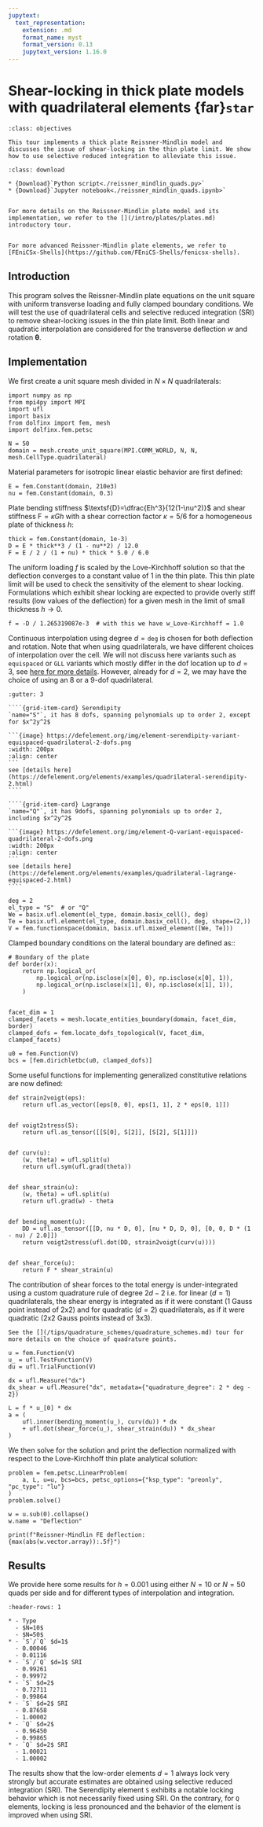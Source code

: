 ```yaml
---
jupytext:
  text_representation:
    extension: .md
    format_name: myst
    format_version: 0.13
    jupytext_version: 1.16.0
---
```


# Shear-locking in thick plate models with quadrilateral elements  {far}`star`

```{admonition} Objectives
:class: objectives

This tour implements a thick plate Reissner-Mindlin model and discusses the issue of shear-locking in the thin plate limit. We show how to use selective reduced integration to alleviate this issue.
```

```{admonition} Download sources
:class: download

* {Download}`Python script<./reissner_mindlin_quads.py>`
* {Download}`Jupyter notebook<./reissner_mindlin_quads.ipynb>`
```

```{seealso}

For more details on the Reissner-Mindlin plate model and its implementation, we refer to the [](/intro/plates/plates.md) introductory tour.
```

```{seealso}

For more advanced Reissner-Mindlin plate elements, we refer to [FEniCSx-Shells](https://github.com/FEniCS-Shells/fenicsx-shells).
```

## Introduction

This program solves the Reissner-Mindlin plate equations on the unit square with uniform transverse loading and fully clamped boundary conditions. We will test the use of quadrilateral cells and selective reduced integration (SRI) to remove shear-locking issues in the thin plate limit. Both linear and quadratic interpolation are considered for the transverse deflection $w$ and rotation $\boldsymbol{\theta}$.


## Implementation


We first create a unit square mesh divided in $N\times N$ quadrilaterals:

```{code-cell} ipython3
import numpy as np
from mpi4py import MPI
import ufl
import basix
from dolfinx import fem, mesh
import dolfinx.fem.petsc

N = 50
domain = mesh.create_unit_square(MPI.COMM_WORLD, N, N, mesh.CellType.quadrilateral)
```

Material parameters for isotropic linear elastic behavior are first defined:

```{code-cell} ipython3
E = fem.Constant(domain, 210e3)
nu = fem.Constant(domain, 0.3)
```

Plate bending stiffness $\textsf{D}=\dfrac{Eh^3}{12(1-\nu^2)}$ and shear stiffness $\textsf{F} = \kappa G h$ with a shear correction factor $\kappa = 5/6$ for a homogeneous plate of thickness $h$:

```{code-cell} ipython3
thick = fem.Constant(domain, 1e-3)
D = E * thick**3 / (1 - nu**2) / 12.0
F = E / 2 / (1 + nu) * thick * 5.0 / 6.0
```

The uniform loading $f$ is scaled by the Love-Kirchhoff solution so that the deflection converges to a
constant value of 1 in the thin plate. This thin plate limit will be used to check the sensitivity of the element to shear locking. Formulations which exhibit shear locking are expected to provide overly stiff results (low values of the deflection) for a given mesh in the limit of small thickness $h \to 0$.

```{code-cell} ipython3
f = -D / 1.265319087e-3  # with this we have w_Love-Kirchhoff = 1.0
```


Continuous interpolation using degree $d=\texttt{deg}$ is chosen for both deflection and rotation. Note that when using quadrilaterals, we have different choices of interpolation over the cell. We will not discuss here variants such as `equispaced` or `GLL` variants which mostly differ in the dof location up to $d=3$, see [here for more details](https://defelement.com/elements/lagrange.html). However, already for $d=2$, we may have the choice of using an 8 or a 9-dof quadrilateral.


`````{grid}
:gutter: 3

````{grid-item-card} Serendipity
`name="S"`, it has 8 dofs, spanning polynomials up to order 2, except for $x^2y^2$

```{image} https://defelement.org/img/element-serendipity-variant-equispaced-quadrilateral-2-dofs.png
:width: 200px
:align: center
```
see [details here](https://defelement.org/elements/examples/quadrilateral-serendipity-2.html)
````

````{grid-item-card} Lagrange
`name="Q"`, it has 9dofs, spanning polynomials up to order 2, including $x^2y^2$

```{image} https://defelement.org/img/element-Q-variant-equispaced-quadrilateral-2-dofs.png
:width: 200px
:align: center
```
see [details here](https://defelement.org/elements/examples/quadrilateral-lagrange-equispaced-2.html)
````
`````

```{code-cell} ipython3
deg = 2
el_type = "S"  # or "Q"
We = basix.ufl.element(el_type, domain.basix_cell(), deg)
Te = basix.ufl.element(el_type, domain.basix_cell(), deg, shape=(2,))
V = fem.functionspace(domain, basix.ufl.mixed_element([We, Te]))
```

Clamped boundary conditions on the lateral boundary are defined as::

```{code-cell} ipython3
# Boundary of the plate
def border(x):
    return np.logical_or(
        np.logical_or(np.isclose(x[0], 0), np.isclose(x[0], 1)),
        np.logical_or(np.isclose(x[1], 0), np.isclose(x[1], 1)),
    )


facet_dim = 1
clamped_facets = mesh.locate_entities_boundary(domain, facet_dim, border)
clamped_dofs = fem.locate_dofs_topological(V, facet_dim, clamped_facets)

u0 = fem.Function(V)
bcs = [fem.dirichletbc(u0, clamped_dofs)]
```

Some useful functions for implementing generalized constitutive relations are now
defined:

```{code-cell} ipython3
def strain2voigt(eps):
    return ufl.as_vector([eps[0, 0], eps[1, 1], 2 * eps[0, 1]])


def voigt2stress(S):
    return ufl.as_tensor([[S[0], S[2]], [S[2], S[1]]])


def curv(u):
    (w, theta) = ufl.split(u)
    return ufl.sym(ufl.grad(theta))


def shear_strain(u):
    (w, theta) = ufl.split(u)
    return ufl.grad(w) - theta


def bending_moment(u):
    DD = ufl.as_tensor([[D, nu * D, 0], [nu * D, D, 0], [0, 0, D * (1 - nu) / 2.0]])
    return voigt2stress(ufl.dot(DD, strain2voigt(curv(u))))


def shear_force(u):
    return F * shear_strain(u)
```

The contribution of shear forces to the total energy is under-integrated using
a custom quadrature rule of degree $2d-2$ i.e. for linear ($d=1$)
quadrilaterals, the shear energy is integrated as if it were constant (1 Gauss point instead of 2x2)
and for quadratic ($d=2$) quadrilaterals, as if it were quadratic (2x2 Gauss points instead of 3x3).

```{seealso}
See the [](/tips/quadrature_schemes/quadrature_schemes.md) tour for more details on the choice of quadrature points.
```

```{code-cell} ipython3
u = fem.Function(V)
u_ = ufl.TestFunction(V)
du = ufl.TrialFunction(V)

dx = ufl.Measure("dx")
dx_shear = ufl.Measure("dx", metadata={"quadrature_degree": 2 * deg - 2})

L = f * u_[0] * dx
a = (
    ufl.inner(bending_moment(u_), curv(du)) * dx
    + ufl.dot(shear_force(u_), shear_strain(du)) * dx_shear
)
```

We then solve for the solution and print the deflection normalized with respect to the Love-Kirchhoff thin plate analytical solution:

```{code-cell} ipython3
problem = fem.petsc.LinearProblem(
    a, L, u=u, bcs=bcs, petsc_options={"ksp_type": "preonly", "pc_type": "lu"}
)
problem.solve()

w = u.sub(0).collapse()
w.name = "Deflection"

print(f"Reissner-Mindlin FE deflection: {max(abs(w.vector.array)):.5f}")
```

## Results

We provide here some results for $h=0.001$ using either $N=10$ or $N=50$ quads per side and for different types of interpolation and integration.

```{list-table}
:header-rows: 1

* - Type
  - $N=10$
  - $N=50$
* - `S`/`Q` $d=1$
  - 0.00046
  - 0.01116
* - `S`/`Q` $d=1$ SRI
  - 0.99261
  - 0.99972
* - `S` $d=2$
  - 0.72711
  - 0.99864
* - `S` $d=2$ SRI
  - 0.87658
  - 1.00002
* - `Q` $d=2$
  - 0.96450
  - 0.99865
* - `Q` $d=2$ SRI
  - 1.00021
  - 1.00002
```
The results show that the low-order elements $d=1$ always lock very strongly but accurate estimates are obtained using selective reduced integration (SRI). The Serendipity element `S` exhibits a notable locking behavior which is not necessarily fixed using SRI. On the contrary, for `Q` elements, locking is less pronounced and the behavior of the element is improved when using SRI.
